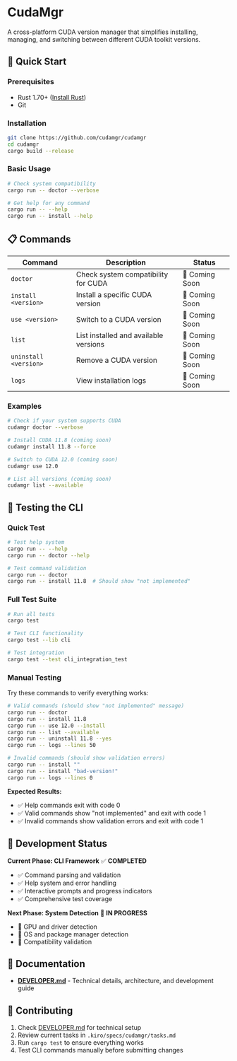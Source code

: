 # CudaMgr

A cross-platform CUDA version manager that simplifies installing, managing, and switching between different CUDA toolkit versions.

## 🚀 Quick Start

### Prerequisites

- Rust 1.70+ ([Install Rust](https://rustup.rs/))
- Git

### Installation

```bash
git clone https://github.com/cudamgr/cudamgr
cd cudamgr
cargo build --release
```

### Basic Usage

```bash
# Check system compatibility
cargo run -- doctor --verbose

# Get help for any command
cargo run -- --help
cargo run -- install --help
```

## 📋 Commands

| Command | Description | Status |
|---------|-------------|--------|
| `doctor` | Check system compatibility for CUDA | 🚧 Coming Soon |
| `install <version>` | Install a specific CUDA version | 🚧 Coming Soon |
| `use <version>` | Switch to a CUDA version | 🚧 Coming Soon |
| `list` | List installed and available versions | 🚧 Coming Soon |
| `uninstall <version>` | Remove a CUDA version | 🚧 Coming Soon |
| `logs` | View installation logs | 🚧 Coming Soon |

### Examples

```bash
# Check if your system supports CUDA
cudamgr doctor --verbose

# Install CUDA 11.8 (coming soon)
cudamgr install 11.8 --force

# Switch to CUDA 12.0 (coming soon)
cudamgr use 12.0

# List all versions (coming soon)
cudamgr list --available
```

## 🧪 Testing the CLI

### Quick Test

```bash
# Test help system
cargo run -- --help
cargo run -- doctor --help

# Test command validation
cargo run -- doctor
cargo run -- install 11.8  # Should show "not implemented"
```

### Full Test Suite

```bash
# Run all tests
cargo test

# Test CLI functionality
cargo test --lib cli

# Test integration
cargo test --test cli_integration_test
```

### Manual Testing

Try these commands to verify everything works:

```bash
# Valid commands (should show "not implemented" message)
cargo run -- doctor
cargo run -- install 11.8
cargo run -- use 12.0 --install
cargo run -- list --available
cargo run -- uninstall 11.8 --yes
cargo run -- logs --lines 50

# Invalid commands (should show validation errors)
cargo run -- install ""
cargo run -- install "bad-version!"
cargo run -- logs --lines 0
```

**Expected Results:**
- ✅ Help commands exit with code 0
- ✅ Valid commands show "not implemented" and exit with code 1
- ✅ Invalid commands show validation errors and exit with code 1

## 🚧 Development Status

**Current Phase: CLI Framework** ✅ **COMPLETED**
- ✅ Command parsing and validation
- ✅ Help system and error handling
- ✅ Interactive prompts and progress indicators
- ✅ Comprehensive test coverage

**Next Phase: System Detection** 🚧 **IN PROGRESS**
- 🚧 GPU and driver detection
- 🚧 OS and package manager detection
- 🚧 Compatibility validation

## 📖 Documentation

- **[DEVELOPER.md](DEVELOPER.md)** - Technical details, architecture, and development guide

## 🤝 Contributing

1. Check [DEVELOPER.md](DEVELOPER.md) for technical setup
2. Review current tasks in `.kiro/specs/cudamgr/tasks.md`
3. Run `cargo test` to ensure everything works
4. Test CLI commands manually before submitting changes

